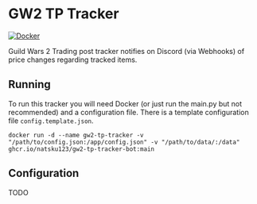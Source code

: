 # GW2 TP Tracker
[![Docker](https://github.com/Natsku123/gw2-tp-tracker/actions/workflows/docker-publish.yml/badge.svg)](https://github.com/Natsku123/gw2-tp-tracker/actions/workflows/docker-publish.yml)

Guild Wars 2 Trading post tracker notifies on Discord (via Webhooks) of 
price changes regarding tracked items.

## Running
To run this tracker you will need Docker (or just run the main.py but not 
recommended) and a configuration file. There is a template configuration 
file `config.template.json`.

```shell
docker run -d --name gw2-tp-tracker -v "/path/to/config.json:/app/config.json" -v "/path/to/data/:/data" ghcr.io/natsku123/gw2-tp-tracker-bot:main
```

## Configuration
TODO